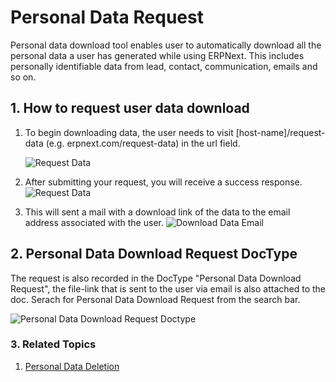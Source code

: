 <!--add breadcrumbs-->

# Personal Data Request

Personal data download tool enables user to automatically download all the personal data a user has generated while using ERPNext. This includes personally identifiable data from lead, contact, communication, emails and so on.

## 1. How to request user data download

1. To begin downloading data, the user needs to visit [host-name]/request-data (e.g. erpnext.com/request-data) in the url field.

    <img class="screenshot" alt="Request Data" src="{{docs_base_url}}/assets/img/setup/personal-data-download-request/request-data-webform.png">

2. After submitting your request, you will receive a success response.
    <img class="screenshot" alt="Request Data" src="{{docs_base_url}}/assets/img/setup/personal-data-download-request/download-request-succes.png">

3. This will sent a mail with a download link of the data to the email address associated with the user.
    <img class="screenshot" alt="Download Data Email" src="{{docs_base_url}}/assets/img/setup/personal-data-download-request/download-data-email.png">

## 2. Personal Data Download Request DocType

The request is also recorded in the DocType "Personal Data Download Request", the file-link that is sent to the user via email is also attached to the doc. Serach for Personal Data Download Request from the search bar.

<img class="screenshot" alt="Personal Data Download Request Doctype" src="{{docs_base_url}}/assets/img/setup/personal-data-download-request/personal-data-download-request-doctype.png">

### 3. Related Topics
1. [Personal Data Deletion](/docs/user/manual/en/setting-up/personal-data-deletion)

